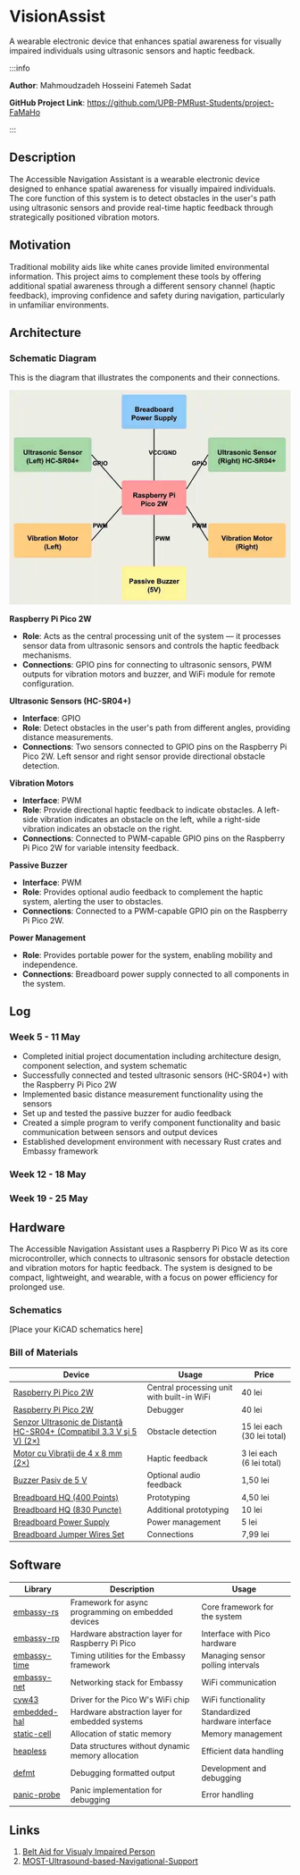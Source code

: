 # VisionAssist

A wearable electronic device that enhances spatial awareness for visually impaired individuals using ultrasonic sensors and haptic feedback.

:::info  

**Author**: Mahmoudzadeh Hosseini Fatemeh Sadat

**GitHub Project Link**: https://github.com/UPB-PMRust-Students/project-FaMaHo

:::

## Description

The Accessible Navigation Assistant is a wearable electronic device designed to enhance spatial awareness for visually impaired individuals. The core function of this system is to detect obstacles in the user's path using ultrasonic sensors and provide real-time haptic feedback through strategically positioned vibration motors.

## Motivation

Traditional mobility aids like white canes provide limited environmental information. This project aims to complement these tools by offering additional spatial awareness through a different sensory channel (haptic feedback), improving confidence and safety during navigation, particularly in unfamiliar environments.

## Architecture

### Schematic Diagram
This is the diagram that illustrates the components and their connections.

![Schematic diagram](Schematic.webp)

**Raspberry Pi Pico 2W**
- **Role**: Acts as the central processing unit of the system — it processes sensor data from ultrasonic sensors and controls the haptic feedback mechanisms.
- **Connections**: GPIO pins for connecting to ultrasonic sensors, PWM outputs for vibration motors and buzzer, and WiFi module for remote configuration.

**Ultrasonic Sensors (HC-SR04+)**
- **Interface**: GPIO
- **Role**: Detect obstacles in the user's path from different angles, providing distance measurements.
- **Connections**: Two sensors connected to GPIO pins on the Raspberry Pi Pico 2W. Left sensor and right sensor provide directional obstacle detection.

**Vibration Motors**
- **Interface**: PWM
- **Role**: Provide directional haptic feedback to indicate obstacles. A left-side vibration indicates an obstacle on the left, while a right-side vibration indicates an obstacle on the right.
- **Connections**: Connected to PWM-capable GPIO pins on the Raspberry Pi Pico 2W for variable intensity feedback.

**Passive Buzzer**
- **Interface**: PWM
- **Role**: Provides optional audio feedback to complement the haptic system, alerting the user to obstacles.
- **Connections**: Connected to a PWM-capable GPIO pin on the Raspberry Pi Pico 2W.

**Power Management**
- **Role**: Provides portable power for the system, enabling mobility and independence.
- **Connections**: Breadboard power supply connected to all components in the system.

  

## Log

<!-- write your progress here every week -->

### Week 5 - 11 May
- Completed initial project documentation including architecture design, component selection, and system schematic
- Successfully connected and tested ultrasonic sensors (HC-SR04+) with the Raspberry Pi Pico 2W
- Implemented basic distance measurement functionality using the sensors
- Set up and tested the passive buzzer for audio feedback
- Created a simple program to verify component functionality and basic communication between sensors and output devices
- Established development environment with necessary Rust crates and Embassy framework

### Week 12 - 18 May

### Week 19 - 25 May
  

## Hardware

The Accessible Navigation Assistant uses a Raspberry Pi Pico W as its core microcontroller, which connects to ultrasonic sensors for obstacle detection and vibration motors for haptic feedback. The system is designed to be compact, lightweight, and wearable, with a focus on power efficiency for prolonged use.

### Schematics

[Place your KiCAD schematics here]
  
### Bill of Materials

  

| Device | Usage | Price |
|--------|-------|-------|
| [Raspberry Pi Pico 2W](https://www.optimusdigital.ro/ro/placi-raspberry-pi/13327-raspberry-pi-pico-2-w.html?search_query=Raspberry+pi+pico&results=26) | Central processing unit with built-in WiFi | 40 lei |
| [Raspberry Pi Pico 2W](https://www.optimusdigital.ro/ro/placi-raspberry-pi/13327-raspberry-pi-pico-2-w.html?search_query=Raspberry+pi+pico&results=26) | Debugger | 40 lei |
| [Senzor Ultrasonic de Distanţă HC-SR04+ (Compatibil 3.3 V şi 5 V) (2×)](https://www.optimusdigital.ro/ro/senzori-senzori-ultrasonici/2328-senzor-ultrasonic-de-distana-hc-sr04-compatibil-33-v-i-5-v.html) | Obstacle detection | 15 lei each (30 lei total) |
| [Motor cu Vibraţii de 4 x 8 mm (2×)](https://www.optimusdigital.ro/ro/motoare-motoare-cu-vibratii/2348-motor-cu-vibraii-de-4-x-8-mm.html) | Haptic feedback | 3 lei each (6 lei total) |
| [Buzzer Pasiv de 5 V](https://www.optimusdigital.ro/ro/audio-buzzere/634-buzzer-pasiv-de-5-v.html) | Optional audio feedback | 1,50 lei |
| [Breadboard HQ (400 Points)](https://www.optimusdigital.ro/ro/prototipare-breadboard-uri/44-breadboard-400-points.html) | Prototyping | 4,50 lei |
| [Breadboard HQ (830 Puncte)](https://www.optimusdigital.ro/en/breadboards/8-breadboard-hq-830-points.html) | Additional prototyping | 10 lei |
| [Breadboard Power Supply](https://www.optimusdigital.ro/en/linear-regulators/61-breadboard-source-power.html) | Power management | 5 lei |
| [Breadboard Jumper Wires Set](https://www.optimusdigital.ro/en/wires-with-connectors/890-set-fire-tata-tata-40p-30-cm.html) | Connections | 7,99 lei |
  

## Software

  

| Library | Description | Usage |
|---------|-------------|-------|
| [embassy-rs](https://github.com/embassy-rs/embassy) | Framework for async programming on embedded devices | Core framework for the system |
| [embassy-rp](https://github.com/embassy-rs/embassy) | Hardware abstraction layer for Raspberry Pi Pico | Interface with Pico hardware |
| [embassy-time](https://github.com/embassy-rs/embassy) | Timing utilities for the Embassy framework | Managing sensor polling intervals |
| [embassy-net](https://github.com/embassy-rs/embassy) | Networking stack for Embassy | WiFi communication |
| [cyw43](https://github.com/embassy-rs/embassy) | Driver for the Pico W's WiFi chip | WiFi functionality |
| [embedded-hal](https://github.com/rust-embedded/embedded-hal) | Hardware abstraction layer for embedded systems | Standardized hardware interface |
| [static-cell](https://github.com/embassy-rs/static-cell) | Allocation of static memory | Memory management |
| [heapless](https://github.com/japaric/heapless) | Data structures without dynamic memory allocation | Efficient data handling |
| [defmt](https://github.com/knurling-rs/defmt) | Debugging formatted output | Development and debugging |
| [panic-probe](https://github.com/knurling-rs/panic-probe) | Panic implementation for debugging | Error handling |
  

## Links

<!-- Add a few links that inspired you and that you think you will use for your project -->

1. [Belt Aid for Visualy Impaired Person](https://www.instructables.com/Belt-Aid-for-Visualy-Impaired-Person/)
2. [MOST-Ultrasound-based-Navigational-Support](https://github.com/apetsiuk/MOST-Ultrasound-based-Navigational-Support)